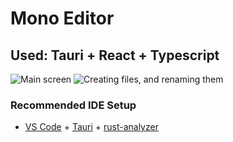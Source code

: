 # Mono Editor

## Used: Tauri + React + Typescript

<div>
  <img src="https://cdn.discordapp.com/attachments/1366810916552708156/1370038670484312154/image.png?ex=686736b1&is=6865e531&hm=3ebf03ba776c4241e6ee2f482795c3693ee9ba0e0dc97987365433e0e25d487f&" alt="Main screen"/>
  <img src="https://cdn.discordapp.com/attachments/1366810916552708156/1370061894391562441/image.png?ex=68674c52&is=6865fad2&hm=e7502087820694ba89218e28c7590fe0d4505ca21c8eeb0860208d84bdb76119&" alt="Creating files, and renaming them"/>
</div>

### Recommended IDE Setup

- [VS Code](https://code.visualstudio.com/) + [Tauri](https://marketplace.visualstudio.com/items?itemName=tauri-apps.tauri-vscode) + [rust-analyzer](https://marketplace.visualstudio.com/items?itemName=rust-lang.rust-analyzer)
